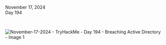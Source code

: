 
November 17, 2024 <br>
Day 194<br>


<br>



![November-17-2024  -  TryHackMe  - Day 194 - Breaching Active Directory - Image 1](https://github.com/user-attachments/assets/51672a9b-5100-42b0-83bf-1eefda0daefb)
